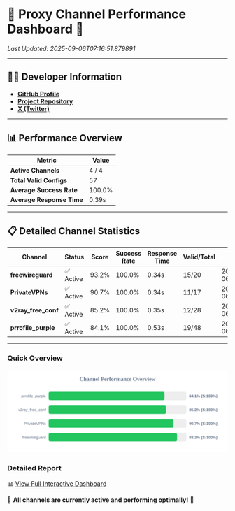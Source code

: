 # 🌟 Proxy Channel Performance Dashboard 🌟

_Last Updated: 2025-09-06T07:16:51.879891_

---

## 👩‍💻 Developer Information

- **[GitHub Profile](https://github.com/4n0nymou3)**  
- **[Project Repository](https://github.com/4n0nymou3/multi-proxy-config-fetcher)**  
- **[X (Twitter)](https://x.com/4n0nymou3)**  

---

## 📊 Performance Overview

| Metric                | Value       |
|-----------------------|-------------|
| **Active Channels**   | 4 / 4       |
| **Total Valid Configs** | 57          |
| **Average Success Rate** | 100.0%      |
| **Average Response Time** | 0.39s       |

---

## 📋 Detailed Channel Statistics

| Channel          | Status     | Score  | Success Rate | Response Time | Valid/Total | Last Success               |
|------------------|------------|--------|--------------|---------------|-------------|----------------------------|
| **freewireguard**  | ✅ Active  | 93.2%  | 100.0% | 0.34s         | 15/20       | 2025-09-06T07:16:51.878473 |
| **PrivateVPNs**  | ✅ Active  | 90.7%  | 100.0% | 0.34s         | 11/17       | 2025-09-06T07:16:51.515500 |
| **v2ray_free_conf**  | ✅ Active  | 85.2%  | 100.0% | 0.35s         | 12/28       | 2025-09-06T07:16:51.142757 |
| **prrofile_purple**  | ✅ Active  | 84.1%  | 100.0% | 0.53s         | 19/48       | 2025-09-06T07:16:50.737646 |

---

### Quick Overview
<div align="center">
  <a href="https://raw.githubusercontent.com/nullluser/NullRepo/refs/heads/main/assets/channel_stats_chart.svg">
    <img src="https://raw.githubusercontent.com/nullluser/NullRepo/refs/heads/main/assets/channel_stats_chart.svg" alt="Source Performance Statistics" width="800">
  </a>
</div>

### Detailed Report
📊 [View Full Interactive Dashboard](https://htmlpreview.github.io/?https://github.com/nullluser/NullRepo/blob/main/assets/performance_report.html)

🎉 **All channels are currently active and performing optimally!** 🎉

